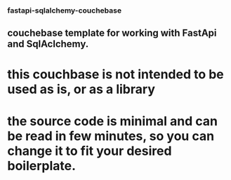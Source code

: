 ### fastapi-sqlalchemy-couchebase
## couchebase template for working with FastApi and SqlAclchemy.
# this couchbase is not intended to be used as is, or as a library
# the source code is minimal and can be read in few minutes, so you can change it to fit your desired boilerplate.
